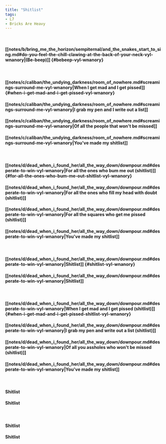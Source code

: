 ```yaml
---
title: "Shitlist"
tags:
- L7
- Bricks Are Heavy
---
```

&nbsp;
#### [[notes/b/bring_me_the_horizon/sempiternal/and_the_snakes_start_to_sing.md#do-you-feel-the-chill-clawing-at-the-back-of-your-neck-vyl-wnanory|(Be-beep)]] {#bebeep-vyl-wnanory}
&nbsp;
#### [[notes/c/caliban/the_undying_darkness/room_of_nowhere.md#screamings-surround-me-vyl-wnanory|When I get mad and I get pissed]] {#when-i-get-mad-and-i-get-pissed-vyl-wnanory}
#### [[notes/c/caliban/the_undying_darkness/room_of_nowhere.md#screamings-surround-me-vyl-wnanory|I grab my pen and I write out a list]]
#### [[notes/c/caliban/the_undying_darkness/room_of_nowhere.md#screamings-surround-me-vyl-wnanory|Of all the people that won't be missed]]
#### [[notes/c/caliban/the_undying_darkness/room_of_nowhere.md#screamings-surround-me-vyl-wnanory|You've made my shitlist]]
&nbsp;
#### [[notes/d/dead_when_i_found_her/all_the_way_down/downpour.md#desperate-to-win-vyl-wnanory|For all the ones who bum me out (shitlist)]] {#for-all-the-ones-who-bum-me-out-shitlist-vyl-wnanory}
#### [[notes/d/dead_when_i_found_her/all_the_way_down/downpour.md#desperate-to-win-vyl-wnanory|For all the ones who fill my head with doubt (shitlist)]]
#### [[notes/d/dead_when_i_found_her/all_the_way_down/downpour.md#desperate-to-win-vyl-wnanory|For all the squares who get me pissed (shitlist)]]
#### [[notes/d/dead_when_i_found_her/all_the_way_down/downpour.md#desperate-to-win-vyl-wnanory|You've made my shitlist]]
&nbsp;
#### [[notes/d/dead_when_i_found_her/all_the_way_down/downpour.md#desperate-to-win-vyl-wnanory|Shitlist]] {#shitlist-vyl-wnanory}
#### [[notes/d/dead_when_i_found_her/all_the_way_down/downpour.md#desperate-to-win-vyl-wnanory|Shitlist]]
&nbsp;
#### [[notes/d/dead_when_i_found_her/all_the_way_down/downpour.md#desperate-to-win-vyl-wnanory|When I get mad and I get pissed (shitlist)]] {#when-i-get-mad-and-i-get-pissed-shitlist-vyl-wnanory}
#### [[notes/d/dead_when_i_found_her/all_the_way_down/downpour.md#desperate-to-win-vyl-wnanory|I grab my pen and write out a list (shitlist)]]
#### [[notes/d/dead_when_i_found_her/all_the_way_down/downpour.md#desperate-to-win-vyl-wnanory|Of all you assholes who won't be missed (shitlist)]]
#### [[notes/d/dead_when_i_found_her/all_the_way_down/downpour.md#desperate-to-win-vyl-wnanory|You've made my shitlist]]
&nbsp;
#### Shitlist
#### Shitlist
&nbsp;
#### Shitlist
#### Shitlist
